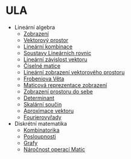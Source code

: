# ULA

- Lineární algebra
  - [Zobrazení](./01_zobrazeni.md)
  - [Vektorový prostor](./02_VektorovyProstor.md)
  - [Lineární kombinace](./03_LinearniKombinaceVektoru.md)
  - [Soustavy Lineárních rovnic](./04_SoustavyLinearnichRovnic.md)
  - [Lineární závislost vektoru](./05_LinearniZavislostVektoru.md)
  - [Číselné matice](./06_CiselneMatice.md)
  - [Lineární zobrazení vektorového prostoru](./08_LinZobrazVektProst.md)
  - [Frobeniova Věta](./09_FrobenioVeta.md)
  - [Maticová reprezentace zobrazení](./10_MaticovaReprezentaceZobrazeni.md)
  - [Zobrazení prostoru do sebe](./11_ZobrazeniProstoruDoSebe.md)
  - [Determinant](./12_Determinant.md)
  - [Skalární součin](./13_SkalarniSoucin.md)
  - [Aproximace vektoru](./14_AproximaceVektoru.md)
  - [Fourierovyřady](./15_FourierovyRady.md)
- Diskrétní matematika
  - [Kombinatorika](./16_Kombinatorika.md)
  - [Posloupnosti](./17_Posloupnosti.md)
  - [Grafy](./18_Grafy.md)
  - [Náročnost operací Matic](./07_NarocnostOperaciMatice.md)
